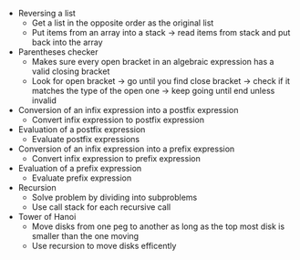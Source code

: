 * Reversing a list
    * Get a list in the opposite order as the original list
    * Put items from an array into a stack -> read items from stack and put back into the array
* Parentheses checker
    * Makes sure every open bracket in an algebraic expression has a valid closing bracket
    * Look for open bracket -> go until you find close bracket -> check if it matches the type of the open one -> keep going until end unless invalid
* Conversion of an infix expression into a postfix expression
    * Convert infix expression to postfix expression
* Evaluation of a postfix expression
    * Evaluate postfix expressions
* Conversion of an infix expression into a prefix expression
    * Convert infix expression to prefix expression
* Evaluation of a prefix expression
    * Evaluate prefix expression
* Recursion
    * Solve problem by dividing into subproblems
    * Use call stack for each recursive call
* Tower of Hanoi
    * Move disks from one peg to another as long as the top most disk is smaller than the one moving
    * Use recursion to move disks efficently